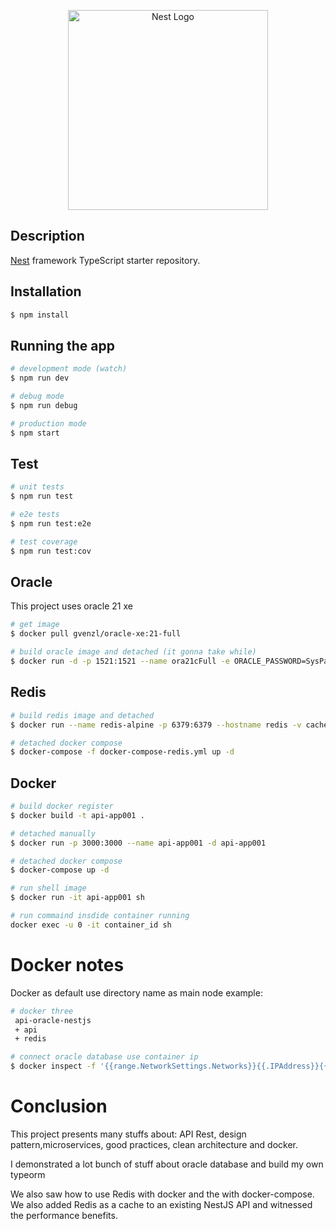 <p align="center">
  <a href="http://nestjs.com/" target="blank"><img src="https://nestjs.com/img/logo_text.svg" width="320" alt="Nest Logo" /></a>
</p>

## Description

[Nest](https://github.com/nestjs/nest) framework TypeScript starter repository.

## Installation

```bash
$ npm install
```

## Running the app

```bash
# development mode (watch)
$ npm run dev

# debug mode
$ npm run debug

# production mode
$ npm start
```

## Test

```bash
# unit tests
$ npm run test

# e2e tests
$ npm run test:e2e

# test coverage
$ npm run test:cov
```

## Oracle 
This project uses oracle 21 xe 
```bash
# get image
$ docker pull gvenzl/oracle-xe:21-full

# build oracle image and detached (it gonna take while)
$ docker run -d -p 1521:1521 --name ora21cFull -e ORACLE_PASSWORD=SysPassword1 -v oracle-volume:/opt/oracle/XEORA21CFull/oradata gvenzl/oracle-xe

```

## Redis
```bash
# build redis image and detached
$ docker run --name redis-alpine -p 6379:6379 --hostname redis -v cache:/data -d redis:7.0.4-alpine --save 20 1 --loglevel warning --requirepass r123

# detached docker compose
$ docker-compose -f docker-compose-redis.yml up -d

```

## Docker 
```bash
# build docker register
$ docker build -t api-app001 .

# detached manually
$ docker run -p 3000:3000 --name api-app001 -d api-app001

# detached docker compose
$ docker-compose up -d

# run shell image
$ docker run -it api-app001 sh

# run commaind insdide container running
docker exec -u 0 -it container_id sh
```

# Docker notes

Docker as default use directory name as main node example:
```bash
# docker three
 api-oracle-nestjs
 + api
 + redis

# connect oracle database use container ip
$ docker inspect -f '{{range.NetworkSettings.Networks}}{{.IPAddress}}{{end}}' container_name_or_id
```
# Conclusion
This project presents many stuffs about: API Rest, design pattern,microservices, good practices, clean architecture and docker.

I demonstrated a lot bunch of stuff about oracle database and build my own typeorm

We also saw how to use Redis with docker and the with docker-compose. We also added Redis as a cache to an existing NestJS API and witnessed the performance benefits.


